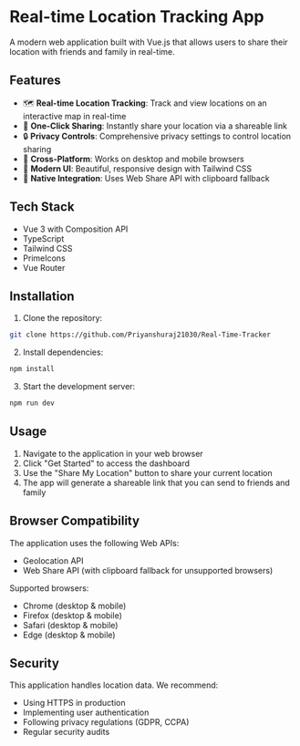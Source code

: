 # Real-time Location Tracking App

A modern web application built with Vue.js that allows users to share their location with friends and family in real-time.

## Features

- 🗺️ **Real-time Location Tracking**: Track and view locations on an interactive map in real-time
- 🔗 **One-Click Sharing**: Instantly share your location via a shareable link
- 🔒 **Privacy Controls**: Comprehensive privacy settings to control location sharing
- 📱 **Cross-Platform**: Works on desktop and mobile browsers
- 🎨 **Modern UI**: Beautiful, responsive design with Tailwind CSS
- 🔌 **Native Integration**: Uses Web Share API with clipboard fallback

## Tech Stack

- Vue 3 with Composition API
- TypeScript
- Tailwind CSS
- PrimeIcons
- Vue Router


## Installation

1. Clone the repository:

```bash
git clone https://github.com/Priyanshuraj21030/Real-Time-Tracker
```

2. Install dependencies:

```bash
npm install
```

3. Start the development server:

```bash
npm run dev
```

## Usage

1. Navigate to the application in your web browser
2. Click "Get Started" to access the dashboard
3. Use the "Share My Location" button to share your current location
4. The app will generate a shareable link that you can send to friends and family

## Browser Compatibility

The application uses the following Web APIs:

- Geolocation API
- Web Share API (with clipboard fallback for unsupported browsers)

Supported browsers:

- Chrome (desktop & mobile)
- Firefox (desktop & mobile)
- Safari (desktop & mobile)
- Edge (desktop & mobile)


## Security

This application handles location data. We recommend:

- Using HTTPS in production
- Implementing user authentication
- Following privacy regulations (GDPR, CCPA)
- Regular security audits

